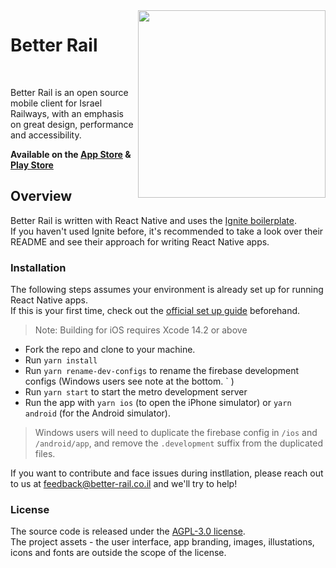 <img src="https://better-rail.co.il/assets/images/iphone-screenshot@2x.png" width="300" align="right">

# Better Rail

<a href="https://github.com/guytepper/better-rail/blob/main/LICENSE"><img src="https://img.shields.io/badge/license-AGPL--3.0-brightgreen" alt="" /></a>&nbsp;<a href="https://twitter.com/better_rail"><img src="https://img.shields.io/twitter/follow/better_rail" alt="" /></a>

Better Rail is an open source mobile client for Israel Railways, with an emphasis on great design, performance and accessibility.

**Available on the [App Store](https://apps.apple.com/il/app/better-rail/id1562982976)</a> & [Play Store](https://play.google.com/store/apps/details?id=com.betterrail)**

## Overview

Better Rail is written with React Native and uses the [Ignite boilerplate](https://github.com/infinitered/ignite/).  
If you haven't used Ignite before, it's recommended to take a look over their README and see their approach for writing React Native apps.

### Installation

The following steps assumes your environment is already set up for running React Native apps.  
If this is your first time, check out the [official set up guide](https://reactnative.dev/docs/environment-setup) beforehand.

> Note: Building for iOS requires Xcode 14.2 or above

- Fork the repo and clone to your machine.
- Run `yarn install`
- Run `yarn rename-dev-configs` to rename the firebase development configs (Windows users see note at the bottom. ` )
- Run `yarn start` to start the metro development server
- Run the app with `yarn ios` (to open the iPhone simulator) or `yarn android` (for the Android simulator).

> Windows users will need to duplicate the firebase config in `/ios` and `/android/app`, and remove the `.development` suffix from the duplicated files.

If you want to contribute and face issues during instllation, please reach out to us at feedback@better-rail.co.il and we'll try to help!

### License

The source code is released under the [AGPL-3.0 license](https://github.com/guytepper/better-rail/blob/main/LICENSE).  
The project assets - the user interface, app branding, images, illustations, icons and fonts are outside the scope of the license.
